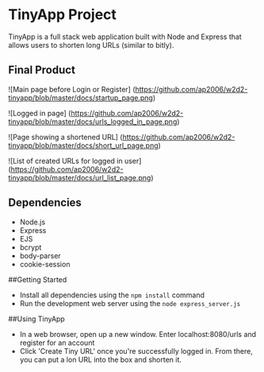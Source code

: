 # TinyApp Project

TinyApp is a full stack web application built with Node and Express that allows users to shorten long URLs (similar to bitly).

## Final Product

![Main page before Login or Register] (https://github.com/ap2006/w2d2-tinyapp/blob/master/docs/startup_page.png)

![Logged in page] (https://github.com/ap2006/w2d2-tinyapp/blob/master/docs/urls_logged_in_page.png)

![Page showing a shortened URL] (https://github.com/ap2006/w2d2-tinyapp/blob/master/docs/short_url_page.png)

![List of created URLs for logged in user] (https://github.com/ap2006/w2d2-tinyapp/blob/master/docs/url_list_page.png)


## Dependencies
- Node.js
- Express
- EJS
- bcrypt
- body-parser
- cookie-session

##Getting Started 

- Install all dependencies using the `npm install` command
- Run the development web server using the `node express_server.js`

##Using TinyApp
- In a web browser, open up a new window. Enter localhost:8080/urls and register for an account
- Click 'Create Tiny URL' once you're successfully logged in. From there, you can put a lon URL into the box and shorten it.
